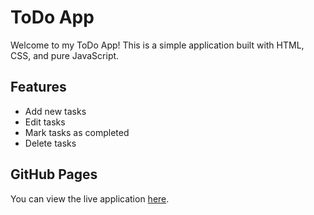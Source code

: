 # ToDo App

Welcome to my ToDo App! This is a simple application built with HTML, CSS, and pure JavaScript.

## Features

- Add new tasks
- Edit tasks
- Mark tasks as completed
- Delete tasks

## GitHub Pages

You can view the live application [here](https://aliosmanekmekci.github.io/todo-vanilla-js/).


